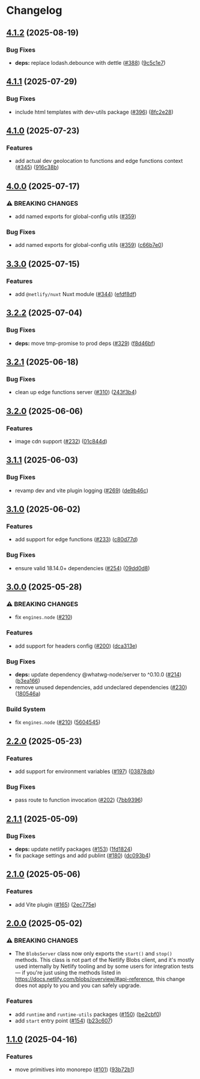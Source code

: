 # Changelog

## [4.1.2](https://github.com/netlify/primitives/compare/dev-utils-v4.1.1...dev-utils-v4.1.2) (2025-08-19)


### Bug Fixes

* **deps:** replace lodash.debounce with dettle ([#388](https://github.com/netlify/primitives/issues/388)) ([9c5c1e7](https://github.com/netlify/primitives/commit/9c5c1e7cd326a63818a4a09ea11b77fb5e09eed1))

## [4.1.1](https://github.com/netlify/primitives/compare/dev-utils-v4.1.0...dev-utils-v4.1.1) (2025-07-29)


### Bug Fixes

* include html templates with dev-utils package ([#396](https://github.com/netlify/primitives/issues/396)) ([8fc2e28](https://github.com/netlify/primitives/commit/8fc2e28223763fb195729d81b7d2146d49c63819))

## [4.1.0](https://github.com/netlify/primitives/compare/dev-utils-v4.0.0...dev-utils-v4.1.0) (2025-07-23)


### Features

* add actual dev geolocation to functions and edge functions context ([#345](https://github.com/netlify/primitives/issues/345)) ([916c38b](https://github.com/netlify/primitives/commit/916c38b84632b705a1d6ab4bfc6d60bfebd1ed2c))

## [4.0.0](https://github.com/netlify/primitives/compare/dev-utils-v3.3.0...dev-utils-v4.0.0) (2025-07-17)


### ⚠ BREAKING CHANGES

* add named exports for global-config utils ([#359](https://github.com/netlify/primitives/issues/359))

### Bug Fixes

* add named exports for global-config utils ([#359](https://github.com/netlify/primitives/issues/359)) ([c66b7e0](https://github.com/netlify/primitives/commit/c66b7e0ac3c2c1a3725883fe45b81bdc7ffb24fd))

## [3.3.0](https://github.com/netlify/primitives/compare/dev-utils-v3.2.2...dev-utils-v3.3.0) (2025-07-15)


### Features

* add `@netlify/nuxt` Nuxt module ([#344](https://github.com/netlify/primitives/issues/344)) ([efdf8df](https://github.com/netlify/primitives/commit/efdf8dfb22ffe33b557d2140fd3a3152e23cc95c))

## [3.2.2](https://github.com/netlify/primitives/compare/dev-utils-v3.2.1...dev-utils-v3.2.2) (2025-07-04)


### Bug Fixes

* **deps:** move tmp-promise to prod deps ([#329](https://github.com/netlify/primitives/issues/329)) ([f8d46bf](https://github.com/netlify/primitives/commit/f8d46bf759e15ed866436838610ddadbb06c0de1))

## [3.2.1](https://github.com/netlify/primitives/compare/dev-utils-v3.2.0...dev-utils-v3.2.1) (2025-06-18)


### Bug Fixes

* clean up edge functions server ([#310](https://github.com/netlify/primitives/issues/310)) ([243f3b4](https://github.com/netlify/primitives/commit/243f3b472d1350eb6a80d8f736385750de8bc0d4))

## [3.2.0](https://github.com/netlify/primitives/compare/dev-utils-v3.1.1...dev-utils-v3.2.0) (2025-06-06)


### Features

* image cdn support ([#232](https://github.com/netlify/primitives/issues/232)) ([01c844d](https://github.com/netlify/primitives/commit/01c844d82a27a9812be7634219d9bdc69a128985))

## [3.1.1](https://github.com/netlify/primitives/compare/dev-utils-v3.1.0...dev-utils-v3.1.1) (2025-06-03)


### Bug Fixes

* revamp dev and vite plugin logging ([#269](https://github.com/netlify/primitives/issues/269)) ([de9b46c](https://github.com/netlify/primitives/commit/de9b46c1cb1c7b2bf6437ab516134e44203d83b7))

## [3.1.0](https://github.com/netlify/primitives/compare/dev-utils-v3.0.0...dev-utils-v3.1.0) (2025-06-02)


### Features

* add support for edge functions ([#233](https://github.com/netlify/primitives/issues/233)) ([c80d77d](https://github.com/netlify/primitives/commit/c80d77ddf59e394f9d8a84a96275c25c1b9aefc0))


### Bug Fixes

* ensure valid 18.14.0+ dependencies ([#254](https://github.com/netlify/primitives/issues/254)) ([09dd0d8](https://github.com/netlify/primitives/commit/09dd0d8e1ab0c028eee8715b05307d8961b28463))

## [3.0.0](https://github.com/netlify/primitives/compare/dev-utils-v2.2.0...dev-utils-v3.0.0) (2025-05-28)


### ⚠ BREAKING CHANGES

* fix `engines.node` ([#210](https://github.com/netlify/primitives/issues/210))

### Features

* add support for headers config ([#200](https://github.com/netlify/primitives/issues/200)) ([dca313e](https://github.com/netlify/primitives/commit/dca313ec82980231724a2d801bcc739df1d27924))


### Bug Fixes

* **deps:** update dependency @whatwg-node/server to ^0.10.0 ([#214](https://github.com/netlify/primitives/issues/214)) ([b3ea166](https://github.com/netlify/primitives/commit/b3ea1661c63b223f8c0722910ae76ee936f754b4))
* remove unused dependencies, add undeclared dependencies ([#230](https://github.com/netlify/primitives/issues/230)) ([180546a](https://github.com/netlify/primitives/commit/180546aa03b569000ed52cafb07014e9a4c76a1a))


### Build System

* fix `engines.node` ([#210](https://github.com/netlify/primitives/issues/210)) ([5604545](https://github.com/netlify/primitives/commit/56045450d0f6c24988a8956c1946209bda4502bc))

## [2.2.0](https://github.com/netlify/primitives/compare/dev-utils-v2.1.1...dev-utils-v2.2.0) (2025-05-23)


### Features

* add support for environment variables ([#197](https://github.com/netlify/primitives/issues/197)) ([03878db](https://github.com/netlify/primitives/commit/03878dbfff4e7e379b9d3e4fb6d9d783e66cc2af))


### Bug Fixes

* pass route to function invocation ([#202](https://github.com/netlify/primitives/issues/202)) ([7bb9396](https://github.com/netlify/primitives/commit/7bb939649dede2fae6642f724e3491dc598621b6))

## [2.1.1](https://github.com/netlify/primitives/compare/dev-utils-v2.1.0...dev-utils-v2.1.1) (2025-05-09)


### Bug Fixes

* **deps:** update netlify packages ([#153](https://github.com/netlify/primitives/issues/153)) ([1fd1824](https://github.com/netlify/primitives/commit/1fd1824cd9f398921f006b0ccd538f371935d1fa))
* fix package settings and add publint ([#180](https://github.com/netlify/primitives/issues/180)) ([dc093b4](https://github.com/netlify/primitives/commit/dc093b4bece80c79b73981602033e60497f87aa4))

## [2.1.0](https://github.com/netlify/primitives/compare/dev-utils-v2.0.0...dev-utils-v2.1.0) (2025-05-06)


### Features

* add Vite plugin ([#165](https://github.com/netlify/primitives/issues/165)) ([2ec775e](https://github.com/netlify/primitives/commit/2ec775e29be11138f77f8db73e2a3bcfdbe88934))

## [2.0.0](https://github.com/netlify/primitives/compare/dev-utils-v1.1.0...dev-utils-v2.0.0) (2025-05-02)


### ⚠ BREAKING CHANGES

* The `BlobsServer` class now only exports the `start()` and `stop()` methods. This class is not part of the Netlify Blobs client, and it's mostly used internally by Netlify tooling and by some users for integration tests — if you're just using the methods listed in https://docs.netlify.com/blobs/overview/#api-reference, this change does not apply to you and you can safely upgrade.

### Features

* add `runtime` and `runtime-utils` packages ([#150](https://github.com/netlify/primitives/issues/150)) ([be2cbf0](https://github.com/netlify/primitives/commit/be2cbf05cd3b73a795b54f94b7f51dacbcf6ef34))
* add `start` entry point ([#154](https://github.com/netlify/primitives/issues/154)) ([b23c607](https://github.com/netlify/primitives/commit/b23c607ed3aa5e76279efa773b8c6c4d0dee972c))

## [1.1.0](https://github.com/netlify/primitives/compare/dev-utils-v1.0.0...dev-utils-v1.1.0) (2025-04-16)


### Features

* move primitives into monorepo ([#101](https://github.com/netlify/primitives/issues/101)) ([93b72b1](https://github.com/netlify/primitives/commit/93b72b1364022e45cbd87814dc6aa235f1e1c83e))
